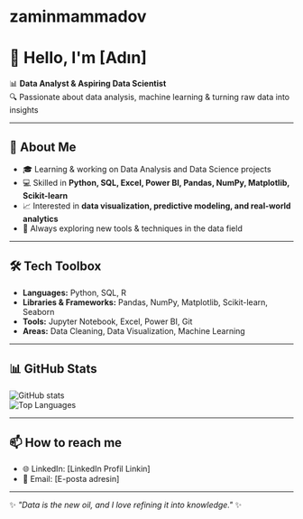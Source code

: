 # zaminmammadov
# 👋 Hello, I'm [Adın]  

📊 **Data Analyst & Aspiring Data Scientist**  
🔍 Passionate about data analysis, machine learning & turning raw data into insights  

---

## 🚀 About Me
- 🎓 Learning & working on Data Analysis and Data Science projects  
- 💻 Skilled in **Python, SQL, Excel, Power BI, Pandas, NumPy, Matplotlib, Scikit-learn**  
- 📈 Interested in **data visualization, predictive modeling, and real-world analytics**  
- 🌱 Always exploring new tools & techniques in the data field  

---

## 🛠️ Tech Toolbox
- **Languages:** Python, SQL, R  
- **Libraries & Frameworks:** Pandas, NumPy, Matplotlib, Scikit-learn, Seaborn  
- **Tools:** Jupyter Notebook, Excel, Power BI, Git  
- **Areas:** Data Cleaning, Data Visualization, Machine Learning  

---

## 📊 GitHub Stats
![GitHub stats](https://github-readme-stats.vercel.app/api?username=KULLANICI_ADIN&show_icons=true&theme=radical)  
![Top Languages](https://github-readme-stats.vercel.app/api/top-langs/?username=KULLANICI_ADIN&layout=compact&theme=radical)

---

## 📫 How to reach me
- 🌐 LinkedIn: [LinkedIn Profil Linkin]  
- 📧 Email: [E-posta adresin]  

---
✨ *"Data is the new oil, and I love refining it into knowledge."* ✨
